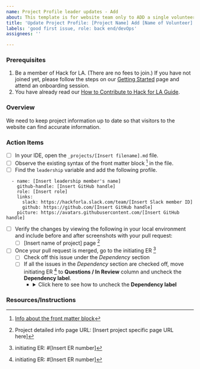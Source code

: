 ```yaml
---
name: Project Profile leader updates - Add
about: This template is for website team only to ADD a single volunteer
title: 'Update Project Profile: [Project Name] Add [Name of Volunteer]'
labels: 'good first issue, role: back end/devOps'
assignees: ''

---
```


### Prerequisites
1. Be a member of Hack for LA. (There are no fees to join.) If you have not joined yet, please follow the steps on our [Getting Started](https://www.hackforla.org/getting-started) page and attend an onboarding session.
2. You have already read our [How to Contribute to Hack for LA Guide](https://github.com/hackforla/website/blob/gh-pages/CONTRIBUTING.md).

### Overview
We need to keep project information up to date so that visitors to the website can find accurate information.

### Action Items
- [ ] In your IDE, open the `_projects/[Insert filename].md` file.
- [ ] Observe the existing syntax of the front matter block [^1] in the file.
- [ ] Find the `leadership` variable and add the following profile. 
```
  - name: [Insert leadership member's name]
    github-handle: [Insert GitHub handle]
    role: [Insert role]
    links:
      slack: https://hackforla.slack.com/team/[Insert Slack member ID]
      github: https://github.com/[Insert GitHub handle]
    picture: https://avatars.githubusercontent.com/[Insert GitHub handle]
```
- [ ] Verify the changes by viewing the following in your local environment and include before and after screenshots with your pull request:
  - [ ] [Insert name of project] page [^2]
- [ ] Once your pull request is merged, go to the initiating ER [^3]
  - [ ] Check off this issue under the _Dependency_ section
  - [ ] If all the issues in the _Dependency_ section are checked off, move initiating ER [^3] to **Questions / In Review** column and uncheck the **Dependency label**.
    - <details>
        <summary>Click here to see how to uncheck the <b>Dependency label</b></summary>
        <img src="https://github.com/hackforla/website/assets/31293603/6f53f4d4-7d2c-45f8-8534-9936fc9adee8" width="300px">
      </details>

### Resources/Instructions
[^1]: [Info about the front matter block](https://jekyllrb.com/docs/front-matter/)
[^2]: Project detailed info page URL: [Insert project specific page URL here]
[^3]: initiating ER:  #[Insert ER number]
